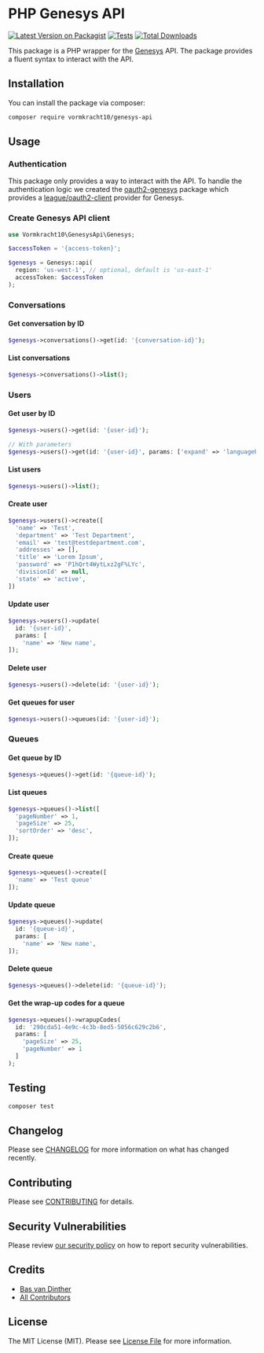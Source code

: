 # PHP Genesys API

[![Latest Version on Packagist](https://img.shields.io/packagist/v/vormkracht10/genesys-api.svg?style=flat-square)](https://packagist.org/packages/vormkracht10/genesys-api)
[![Tests](https://github.com/vormkracht10/genesys-api/actions/workflows/run-tests.yml/badge.svg?branch=main)](https://github.com/vormkracht10/genesys-api/actions/workflows/run-tests.yml)
[![Total Downloads](https://img.shields.io/packagist/dt/vormkracht10/genesys-api.svg?style=flat-square)](https://packagist.org/packages/vormkracht10/genesys-api)

This package is a PHP wrapper for the [Genesys](https://www.genesys.com/) API. The package provides a fluent syntax to interact with the API.

## Installation

You can install the package via composer:

```bash
composer require vormkracht10/genesys-api
```

## Usage

### Authentication

This package only provides a way to interact with the API. To handle the authentication logic we created the [oauth2-genesys](https://github.com/vormkracht10/oauth2-genesys) package which provides a [league/oauth2-client](https://github.com/thephpleague/oauth2-client) provider for Genesys.

### Create Genesys API client

```php
use Vormkracht10\GenesysApi\Genesys;

$accessToken = '{access-token}';

$genesys = Genesys::api(
  region: 'us-west-1', // optional, default is 'us-east-1'
  accessToken: $accessToken
);
```

### Conversations

#### Get conversation by ID

```php
$genesys->conversations()->get(id: '{conversation-id}');
```

#### List conversations

```php
$genesys->conversations()->list();
```

### Users

#### Get user by ID

```php
$genesys->users()->get(id: '{user-id}');

// With parameters
$genesys->users()->get(id: '{user-id}', params: ['expand' => 'languagePreference']);
```

#### List users

```php
$genesys->users()->list();
```

#### Create user

```php
$genesys->users()->create([
  'name' => 'Test',
  'department' => 'Test Department',
  'email' => 'test@testdepartment.com',
  'addresses' => [],
  'title' => 'Lorem Ipsum',
  'password' => 'P1hQrt4WytLxz2gF%LYc',
  'divisionId' => null,
  'state' => 'active',
])
```

#### Update user

```php
$genesys->users()->update(
  id: '{user-id}',
  params: [
    'name' => 'New name',
]);
```

#### Delete user

```php
$genesys->users()->delete(id: '{user-id}');
```

#### Get queues for user

```php
$genesys->users()->queues(id: '{user-id}');
```

### Queues

#### Get queue by ID

```php
$genesys->queues()->get(id: '{queue-id}');
```

#### List queues

```php
$genesys->queues()->list([
  'pageNumber' => 1,
  'pageSize' => 25,
  'sortOrder' => 'desc',
]);
```

#### Create queue

```php
$genesys->queues()->create([
  'name' => 'Test queue'
]);
```

#### Update queue

```php
$genesys->queues()->update(
  id: '{queue-id}',
  params: [
    'name' => 'New name',
]);
```

#### Delete queue

```php
$genesys->queues()->delete(id: '{queue-id}');
```

#### Get the wrap-up codes for a queue

```php
$genesys->queues()->wrapupCodes(
  id: '290cda51-4e9c-4c3b-8ed5-5056c629c2b6',
  params: [
    'pageSize' => 25,
    'pageNumber' => 1
  ]
);
```

## Testing

```bash
composer test
```

## Changelog

Please see [CHANGELOG](CHANGELOG.md) for more information on what has changed recently.

## Contributing

Please see [CONTRIBUTING](https://github.com/spatie/.github/blob/main/CONTRIBUTING.md) for details.

## Security Vulnerabilities

Please review [our security policy](../../security/policy) on how to report security vulnerabilities.

## Credits

-   [Bas van Dinther](https://github.com/vormkracht10)
-   [All Contributors](../../contributors)

## License

The MIT License (MIT). Please see [License File](LICENSE.md) for more information.
